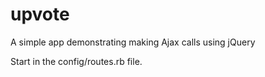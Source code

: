 upvote
======

A simple app demonstrating making Ajax calls using jQuery

Start in the config/routes.rb file.
